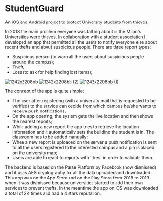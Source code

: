 # StudentGuard
An iOS and Android project to protect University students from thieves. 

In 2018 the main problem everyone was talking about in the Milan's Universities were thieves. 
In collaboration with a student association I developed an app that permitted all the users to notify everyone else about recent thefts and about suspicious people. 
There are three report types: 

   - Suspicious person (to warn all the users about suspicious people around the campus);
   - Theft;
   - Loss (to ask for help finding lost items);

![1242x2208bb](https://user-images.githubusercontent.com/1354168/155500376-aba56ec0-e93d-4ddd-8ac5-2e9d2a642bd1.png)
![1242x2208bb (2)](https://user-images.githubusercontent.com/1354168/155500369-bde15135-1bd6-43af-bb2b-9dcff0af6a93.png)
![1242x2208bb (1)](https://user-images.githubusercontent.com/1354168/155500379-b3ceeb6b-c912-4cd1-8bfb-faf176b356f1.png)

The concept of the app is quite simple: 

   - The user after registering (with a university mail that is requested to be verified) to the service can decide from which campus he/she wants to receive push notifications;
   - On the app opening, the system gets the live location and then shows the nearest reports;
   - While adding a new report the app tries to retrieve the location information and it automatically sets the building the student is in. The classroom has to be added manually;
   - When a new report is uploaded on the server a push notification is sent to all the users registered to the interested campus and a pin is placed on the university map;
   - Users are able to react to reports with 'likes' in order to validate them. 


The backend is based on the Parse Platform by Facebook (now dismissed) and it uses AES cryptography for all the data uploaded and downloaded. 
This app was on the App Store and on the Play Store from 2018 to 2019 when it was dismissed because universities started to add their own services to prevent thefts. 
In the meantime the app on iOS was downloaded a total of 2K times and had a 4 stars reputation.  
